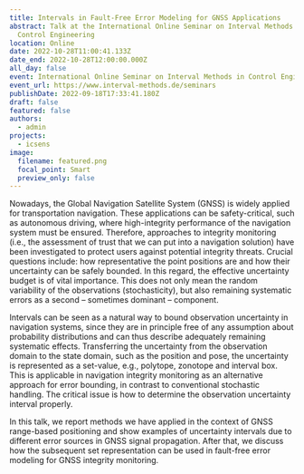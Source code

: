 ```yaml
---
title: Intervals in Fault-Free Error Modeling for GNSS Applications
abstract: Talk at the International Online Seminar on Interval Methods in
  Control Engineering
location: Online
date: 2022-10-28T11:00:41.133Z
date_end: 2022-10-28T12:00:00.000Z
all_day: false
event: International Online Seminar on Interval Methods in Control Engineering
event_url: https://www.interval-methods.de/seminars
publishDate: 2022-09-18T17:33:41.180Z
draft: false
featured: false
authors:
  - admin
projects:
  - icsens
image:
  filename: featured.png
  focal_point: Smart
  preview_only: false
---
```

Nowadays, the Global Navigation Satellite System (GNSS) is widely applied for transportation navigation. These applications can be safety-critical, such as autonomous driving, where high-integrity performance of the navigation system must be ensured. Therefore, approaches to integrity monitoring (i.e., the assessment of trust that we can put into a navigation solution) have been investigated to protect users against potential integrity threats. Crucial questions include: how representative the point positions are and how their uncertainty can be safely bounded. In this regard, the effective uncertainty budget is of vital importance. This does not only mean the random variability of the observations (stochasticity), but also remaining systematic errors as a second – sometimes dominant – component.

Intervals can be seen as a natural way to bound observation uncertainty in navigation systems, since they are in principle free of any assumption about probability distributions and can thus describe adequately remaining systematic effects. Transferring the uncertainty from the observation domain to the state domain, such as the position and pose, the uncertainty is represented as a set-value, e.g., polytope, zonotope and interval box. This is applicable in navigation integrity monitoring as an alternative approach for error bounding, in contrast to conventional stochastic handling. The critical issue is how to determine the observation uncertainty interval properly.

In this talk, we report methods we have applied in the context of GNSS range-based positioning and show examples of uncertainty intervals due to different error sources in GNSS signal propagation. After that, we discuss how the subsequent set representation can be used in fault-free error modeling for GNSS integrity monitoring.